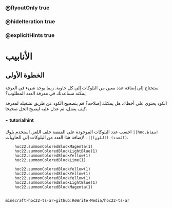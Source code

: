 ### @flyoutOnly true
### @hideIteration true
### @explicitHints true


# الأنابيب

## الخطوة الأولى
ستحتاج إلى إضافة عدد معين من البلوكات إلى كل حاوية. ربما يوجد شيء في الغرفة يمكنه مساعدتك في معرفة العدد المطلوب؟

الكود يحتوي على أخطاء، هل يمكنك إصلاحه؟ قم بتصحيح الكود عن طريق تشغيله لمعرفة كيف يعمل، ثم عدل عليه ليصبح الحل صحيحا.

#### ~ tutorialhint  
احسب عدد البلوكات الموجودة على المنصة خلف اللغز. استخدم بلوك ``||hoc.اسقاط (العدد) (اللون)||`` ، لإضافة هذا العدد من البلوكات إلى الحاويات.


```ghost
    hoc22.summonColoredBlockMagenta(1)
    hoc22.summonColoredBlockLightBlue(1)
    hoc22.summonColoredBlockYellow(1)
    hoc22.summonColoredBlockLime(1)
```
```template
    hoc22.summonColoredBlockYellow(1)
    hoc22.summonColoredBlockYellow(1)
    hoc22.summonColoredBlockYellow(1)
    hoc22.summonColoredBlockLightBlue(1) 
    hoc22.summonColoredBlockMagenta(1)
      
```
```package
minecraft-hoc22-ts-ar=github:ReWrite-Media/hoc22-ts-ar
```